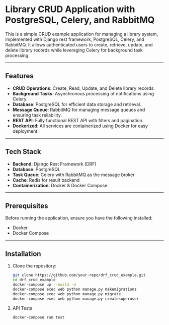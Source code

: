 # Library CRUD Application with PostgreSQL, Celery, and RabbitMQ

This is a simple CRUD example application for managing a library system, implemented with Django rest framework, PostgreSQL, Celery, and RabbitMQ. It allows authenticated users to create, retrieve, update, and delete library records while leveraging Celery for background task processing.

---

## **Features**

- **CRUD Operations**: Create, Read, Update, and Delete library records.
- **Background Tasks**: Asynchronous processing of notifications using Celery.
- **Database**: PostgreSQL for efficient data storage and retrieval.
- **Message Queue**: RabbitMQ for managing message queues and ensuring task reliability.
- **REST API**: Fully functional REST API with filters and pagination.
- **Dockerized**: All services are containerized using Docker for easy deployment.

---

## **Tech Stack**

- **Backend**: Django Rest Framework (DRF)
- **Database**: PostgreSQL
- **Task Queue**: Celery with RabbitMQ as the message broker
- **Cache**: Redis for result backend
- **Containerization**: Docker & Docker Compose

---

## **Prerequisites**

Before running the application, ensure you have the following installed:

- Docker
- Docker Compose

---

## **Installation**

1. Clone the repository:

   ```bash
   git clone https://github.com/your-repo/drf_crud_example.git
   cd drf_crud_example
   docker-compose up --build -d 
   docker-compose exec web python manage.py makemigrations
   docker-compose exec web python manage.py migrate
   docker-compose exec web python manage.py createsuperuser

2. API Tests

   ```bash
   docker-compose run test

